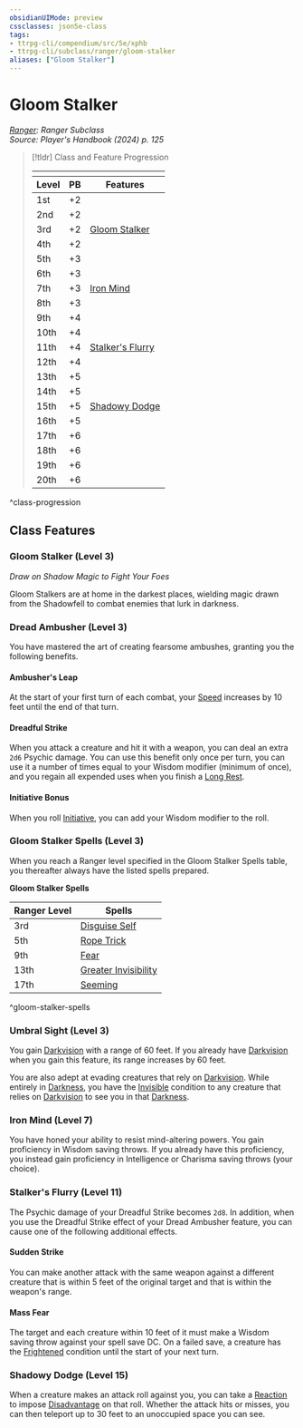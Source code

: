 ```yaml
---
obsidianUIMode: preview
cssclasses: json5e-class
tags:
- ttrpg-cli/compendium/src/5e/xphb
- ttrpg-cli/subclass/ranger/gloom-stalker
aliases: ["Gloom Stalker"]
---
```

# Gloom Stalker
*[Ranger](./ranger-xphb.md): Ranger Subclass*  
*Source: Player's Handbook (2024) p. 125*  

> [!tldr] Class and Feature Progression
> 
> <table class="class-progression">
> <thead>
> <tr><th colspan='3'></th></tr>
> <tr class="class-progression"><th class"level">Level</th><th class"pb">PB</th><th class"feature">Features</th></tr>
> </thead><tbody>
> <tr class="class-progression"><td class"level">1st</td><td class"pb">+2</td><td class"feature"></td></tr>
> <tr class="class-progression"><td class"level">2nd</td><td class"pb">+2</td><td class"feature"></td></tr>
> <tr class="class-progression"><td class"level">3rd</td><td class"pb">+2</td><td class"feature"><a href='#Gloom Stalker (Level 3)' class='internal-link'>Gloom Stalker</a></td></tr>
> <tr class="class-progression"><td class"level">4th</td><td class"pb">+2</td><td class"feature"></td></tr>
> <tr class="class-progression"><td class"level">5th</td><td class"pb">+3</td><td class"feature"></td></tr>
> <tr class="class-progression"><td class"level">6th</td><td class"pb">+3</td><td class"feature"></td></tr>
> <tr class="class-progression"><td class"level">7th</td><td class"pb">+3</td><td class"feature"><a href='#Iron Mind (Level 7)' class='internal-link'>Iron Mind</a></td></tr>
> <tr class="class-progression"><td class"level">8th</td><td class"pb">+3</td><td class"feature"></td></tr>
> <tr class="class-progression"><td class"level">9th</td><td class"pb">+4</td><td class"feature"></td></tr>
> <tr class="class-progression"><td class"level">10th</td><td class"pb">+4</td><td class"feature"></td></tr>
> <tr class="class-progression"><td class"level">11th</td><td class"pb">+4</td><td class"feature"><a href='#Stalker's Flurry (Level 11)' class='internal-link'>Stalker's Flurry</a></td></tr>
> <tr class="class-progression"><td class"level">12th</td><td class"pb">+4</td><td class"feature"></td></tr>
> <tr class="class-progression"><td class"level">13th</td><td class"pb">+5</td><td class"feature"></td></tr>
> <tr class="class-progression"><td class"level">14th</td><td class"pb">+5</td><td class"feature"></td></tr>
> <tr class="class-progression"><td class"level">15th</td><td class"pb">+5</td><td class"feature"><a href='#Shadowy Dodge (Level 15)' class='internal-link'>Shadowy Dodge</a></td></tr>
> <tr class="class-progression"><td class"level">16th</td><td class"pb">+5</td><td class"feature"></td></tr>
> <tr class="class-progression"><td class"level">17th</td><td class"pb">+6</td><td class"feature"></td></tr>
> <tr class="class-progression"><td class"level">18th</td><td class"pb">+6</td><td class"feature"></td></tr>
> <tr class="class-progression"><td class"level">19th</td><td class"pb">+6</td><td class"feature"></td></tr>
> <tr class="class-progression"><td class"level">20th</td><td class"pb">+6</td><td class"feature"></td></tr>
> </tbody></table>

^class-progression


## Class Features

### Gloom Stalker (Level 3)

*Draw on Shadow Magic to Fight Your Foes*

Gloom Stalkers are at home in the darkest places, wielding magic drawn from the Shadowfell to combat enemies that lurk in darkness.

### Dread Ambusher (Level 3)

You have mastered the art of creating fearsome ambushes, granting you the following benefits.

#### Ambusher's Leap

At the start of your first turn of each combat, your [Speed](3-Mechanics/CLI/rules/variant-rules/speed-xphb.md) increases by 10 feet until the end of that turn.

#### Dreadful Strike

When you attack a creature and hit it with a weapon, you can deal an extra `2d6` Psychic damage. You can use this benefit only once per turn, you can use it a number of times equal to your Wisdom modifier (minimum of once), and you regain all expended uses when you finish a [Long Rest](3-Mechanics/CLI/rules/variant-rules/long-rest-xphb.md).

#### Initiative Bonus

When you roll [Initiative](3-Mechanics/CLI/rules/variant-rules/initiative-xphb.md), you can add your Wisdom modifier to the roll.

### Gloom Stalker Spells (Level 3)

When you reach a Ranger level specified in the Gloom Stalker Spells table, you thereafter always have the listed spells prepared.

**Gloom Stalker Spells**

| Ranger Level | Spells |
|--------------|--------|
| 3rd | [Disguise Self](3-Mechanics/CLI/spells/disguise-self-xphb.md) |
| 5th | [Rope Trick](3-Mechanics/CLI/spells/rope-trick-xphb.md) |
| 9th | [Fear](3-Mechanics/CLI/spells/fear-xphb.md) |
| 13th | [Greater Invisibility](3-Mechanics/CLI/spells/greater-invisibility-xphb.md) |
| 17th | [Seeming](3-Mechanics/CLI/spells/seeming-xphb.md) |
^gloom-stalker-spells

### Umbral Sight (Level 3)

You gain [Darkvision](3-Mechanics/CLI/rules/senses.md#Darkvision) with a range of 60 feet. If you already have [Darkvision](3-Mechanics/CLI/rules/senses.md#Darkvision) when you gain this feature, its range increases by 60 feet.

You are also adept at evading creatures that rely on [Darkvision](3-Mechanics/CLI/rules/senses.md#Darkvision). While entirely in [Darkness](3-Mechanics/CLI/rules/variant-rules/darkness-xphb.md), you have the [Invisible](3-Mechanics/CLI/rules/conditions.md#Invisible) condition to any creature that relies on [Darkvision](3-Mechanics/CLI/rules/senses.md#Darkvision) to see you in that [Darkness](3-Mechanics/CLI/rules/variant-rules/darkness-xphb.md).

### Iron Mind (Level 7)

You have honed your ability to resist mind-altering powers. You gain proficiency in Wisdom saving throws. If you already have this proficiency, you instead gain proficiency in Intelligence or Charisma saving throws (your choice).

### Stalker's Flurry (Level 11)

The Psychic damage of your Dreadful Strike becomes `2d8`. In addition, when you use the Dreadful Strike effect of your Dread Ambusher feature, you can cause one of the following additional effects.

#### Sudden Strike

You can make another attack with the same weapon against a different creature that is within 5 feet of the original target and that is within the weapon's range.

#### Mass Fear

The target and each creature within 10 feet of it must make a Wisdom saving throw against your spell save DC. On a failed save, a creature has the [Frightened](3-Mechanics/CLI/rules/conditions.md#Frightened) condition until the start of your next turn.

### Shadowy Dodge (Level 15)

When a creature makes an attack roll against you, you can take a [Reaction](3-Mechanics/CLI/rules/variant-rules/reaction-xphb.md) to impose [Disadvantage](3-Mechanics/CLI/rules/variant-rules/disadvantage-xphb.md) on that roll. Whether the attack hits or misses, you can then teleport up to 30 feet to an unoccupied space you can see.